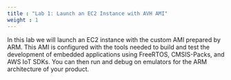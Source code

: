 ```yaml
---
title : "Lab 1: Launch an EC2 Instance with AVH AMI"
weight : 1
---
```


In this lab we will launch an EC2 instance with the custom AMI prepared by ARM. This AMI is configured with the tools needed to build and test the development of embedded applications using FreeRTOS, CMSIS-Packs, and AWS IoT SDKs. You can then run and debug on emulators for the ARM architecture of your product.

